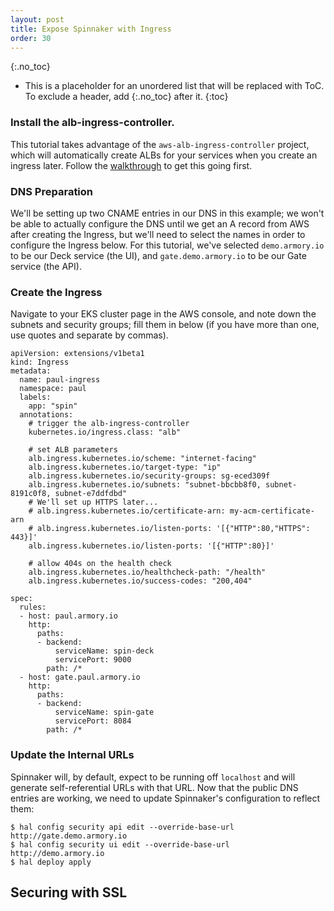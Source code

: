 ```yaml
---
layout: post
title: Expose Spinnaker with Ingress
order: 30
---
```

{:.no_toc}
* This is a placeholder for an unordered list that will be replaced with ToC. To exclude a header, add {:.no_toc} after it.
{:toc}

### Install the alb-ingress-controller.

This tutorial takes advantage of the `aws-alb-ingress-controller` project,
which will automatically create ALBs for your services when you create an
ingress later.  Follow the
[walkthrough](https://github.com/kubernetes-sigs/aws-alb-ingress-controller/blob/master/docs/walkthrough.md)
to get this going first.

### DNS Preparation

We'll be setting up two CNAME entries in our DNS in this example; we won't be
able to actually configure the DNS until we get an A record from AWS after
creating the Ingress, but we'll need to select the names in order to configure
the Ingress below.  For this tutorial, we've selected `demo.armory.io` to be
our Deck service (the UI), and `gate.demo.armory.io` to be our Gate service
(the API).

### Create the Ingress

Navigate to your EKS cluster page in the AWS console, and note down the
subnets and security groups; fill them in below (if you have more than one,
use quotes and separate by commas).

```
apiVersion: extensions/v1beta1
kind: Ingress
metadata:
  name: paul-ingress
  namespace: paul
  labels:
    app: "spin"
  annotations:
    # trigger the alb-ingress-controller
    kubernetes.io/ingress.class: "alb"

    # set ALB parameters
    alb.ingress.kubernetes.io/scheme: "internet-facing"
    alb.ingress.kubernetes.io/target-type: "ip"
    alb.ingress.kubernetes.io/security-groups: sg-eced309f
    alb.ingress.kubernetes.io/subnets: "subnet-bbcbb8f0, subnet-8191c0f8, subnet-e7ddfdbd"
    # We'll set up HTTPS later...
    # alb.ingress.kubernetes.io/certificate-arn: my-acm-certificate-arn
    # alb.ingress.kubernetes.io/listen-ports: '[{"HTTP":80,"HTTPS": 443}]'
    alb.ingress.kubernetes.io/listen-ports: '[{"HTTP":80}]'

    # allow 404s on the health check
    alb.ingress.kubernetes.io/healthcheck-path: "/health"
    alb.ingress.kubernetes.io/success-codes: "200,404"
    
spec:
  rules:
  - host: paul.armory.io
    http:
      paths:
      - backend:
          serviceName: spin-deck
          servicePort: 9000
        path: /*
  - host: gate.paul.armory.io 
    http:
      paths:
      - backend:
          serviceName: spin-gate
          servicePort: 8084
        path: /*

```

### Update the Internal URLs

Spinnaker will, by default, expect to be running off `localhost` and will
generate self-referential URLs with that URL.  Now that the public DNS
entries are working, we need to update Spinnaker's configuration to reflect
them:

```
$ hal config security api edit --override-base-url http://gate.demo.armory.io
$ hal config security ui edit --override-base-url http://demo.armory.io
$ hal deploy apply
```

## Securing with SSL



